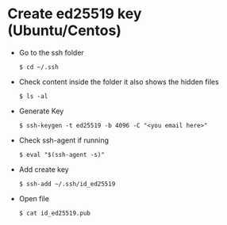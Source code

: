# Create ed25519 key (Ubuntu/Centos)

* Go to the ssh folder
	
	`$ cd ~/.ssh`

* Check content inside the folder it also shows the hidden files
	
	`$ ls -al`

* Generate Key
	
	`$ ssh-keygen -t ed25519 -b 4096 -C "<you email here>"`

* Check ssh-agent if running

  `$ eval "$(ssh-agent -s)"`

* Add create key

  `$ ssh-add ~/.ssh/id_ed25519`

* Open file
  
  `$ cat id_ed25519.pub`

